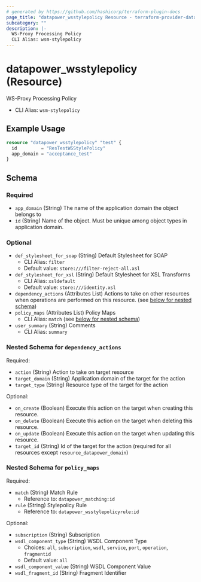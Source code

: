 ```yaml
---
# generated by https://github.com/hashicorp/terraform-plugin-docs
page_title: "datapower_wsstylepolicy Resource - terraform-provider-datapower"
subcategory: ""
description: |-
  WS-Proxy Processing Policy
  CLI Alias: wsm-stylepolicy
---
```


# datapower_wsstylepolicy (Resource)

WS-Proxy Processing Policy
  - CLI Alias: `wsm-stylepolicy`

## Example Usage

```terraform
resource "datapower_wsstylepolicy" "test" {
  id         = "ResTestWSStylePolicy"
  app_domain = "acceptance_test"
}
```

<!-- schema generated by tfplugindocs -->
## Schema

### Required

- `app_domain` (String) The name of the application domain the object belongs to
- `id` (String) Name of the object. Must be unique among object types in application domain.

### Optional

- `def_stylesheet_for_soap` (String) Default Stylesheet for SOAP
  - CLI Alias: `filter`
  - Default value: `store:///filter-reject-all.xsl`
- `def_stylesheet_for_xsl` (String) Default Stylesheet for XSL Transforms
  - CLI Alias: `xsldefault`
  - Default value: `store:///identity.xsl`
- `dependency_actions` (Attributes List) Actions to take on other resources when operations are performed on this resource. (see [below for nested schema](#nestedatt--dependency_actions))
- `policy_maps` (Attributes List) Policy Maps
  - CLI Alias: `match` (see [below for nested schema](#nestedatt--policy_maps))
- `user_summary` (String) Comments
  - CLI Alias: `summary`

<a id="nestedatt--dependency_actions"></a>
### Nested Schema for `dependency_actions`

Required:

- `action` (String) Action to take on target resource
- `target_domain` (String) Application domain of the target for the action
- `target_type` (String) Resource type of the target for the action

Optional:

- `on_create` (Boolean) Execute this action on the target when creating this resource.
- `on_delete` (Boolean) Execute this action on the target when deleting this resource.
- `on_update` (Boolean) Execute this action on the target when updating this resource.
- `target_id` (String) Id of the target for the action (required for all resources except `resource_datapower_domain`)


<a id="nestedatt--policy_maps"></a>
### Nested Schema for `policy_maps`

Required:

- `match` (String) Match Rule
  - Reference to: `datapower_matching:id`
- `rule` (String) Stylepolicy Rule
  - Reference to: `datapower_wsstylepolicyrule:id`

Optional:

- `subscription` (String) Subscription
- `wsdl_component_type` (String) WSDL Component Type
  - Choices: `all`, `subscription`, `wsdl`, `service`, `port`, `operation`, `fragmentid`
  - Default value: `all`
- `wsdl_component_value` (String) WSDL Component Value
- `wsdl_fragment_id` (String) Fragment Identifier
